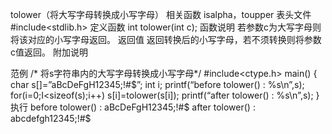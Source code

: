 tolower（将大写字母转换成小写字母）
相关函数
isalpha，toupper
表头文件
#include<stdlib.h>
定义函数
int tolower(int c);
函数说明
若参数c为大写字母则将该对应的小写字母返回。
返回值
返回转换后的小写字母，若不须转换则将参数c值返回。
附加说明

范例
/* 将s字符串内的大写字母转换成小写字母*/
#include<ctype.h>
main()
{
char s[]=”aBcDeFgH12345;!#$”;
int i;
printf(“before tolower() : %s\n”,s);
for(i=0;I<sizeof(s);i++)
s[i]=tolower(s[i]);
printf(“after tolower() : %s\n”,s);
}
执行
before tolower() : aBcDeFgH12345;!#$
after tolower() : abcdefgh12345;!#$